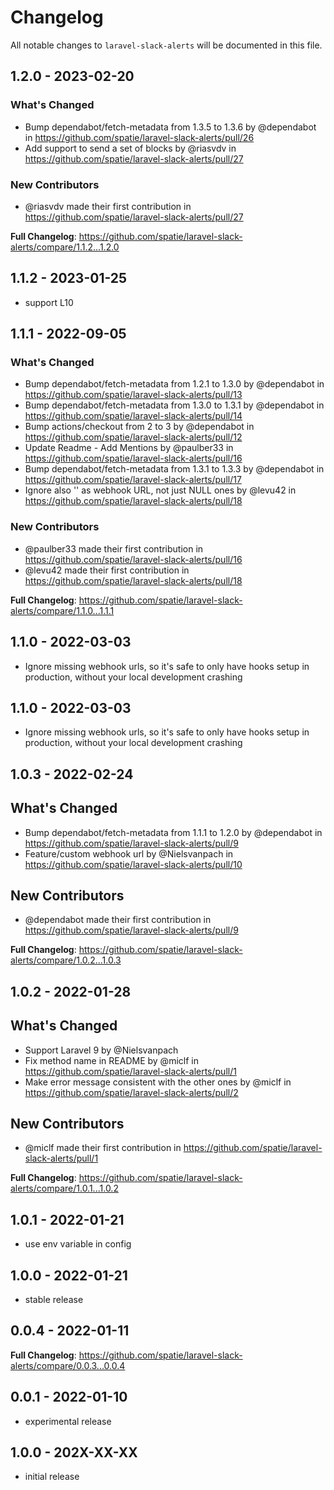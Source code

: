 # Changelog

All notable changes to `laravel-slack-alerts` will be documented in this file.

## 1.2.0 - 2023-02-20

### What's Changed

- Bump dependabot/fetch-metadata from 1.3.5 to 1.3.6 by @dependabot in https://github.com/spatie/laravel-slack-alerts/pull/26
- Add support to send a set of blocks by @riasvdv in https://github.com/spatie/laravel-slack-alerts/pull/27

### New Contributors

- @riasvdv made their first contribution in https://github.com/spatie/laravel-slack-alerts/pull/27

**Full Changelog**: https://github.com/spatie/laravel-slack-alerts/compare/1.1.2...1.2.0

## 1.1.2 - 2023-01-25

- support L10

## 1.1.1 - 2022-09-05

### What's Changed

- Bump dependabot/fetch-metadata from 1.2.1 to 1.3.0 by @dependabot in https://github.com/spatie/laravel-slack-alerts/pull/13
- Bump dependabot/fetch-metadata from 1.3.0 to 1.3.1 by @dependabot in https://github.com/spatie/laravel-slack-alerts/pull/14
- Bump actions/checkout from 2 to 3 by @dependabot in https://github.com/spatie/laravel-slack-alerts/pull/12
- Update Readme - Add Mentions by @paulber33 in https://github.com/spatie/laravel-slack-alerts/pull/16
- Bump dependabot/fetch-metadata from 1.3.1 to 1.3.3 by @dependabot in https://github.com/spatie/laravel-slack-alerts/pull/17
- Ignore also '' as webhook URL, not just NULL ones by @levu42 in https://github.com/spatie/laravel-slack-alerts/pull/18

### New Contributors

- @paulber33 made their first contribution in https://github.com/spatie/laravel-slack-alerts/pull/16
- @levu42 made their first contribution in https://github.com/spatie/laravel-slack-alerts/pull/18

**Full Changelog**: https://github.com/spatie/laravel-slack-alerts/compare/1.1.0...1.1.1

## 1.1.0 - 2022-03-03

- Ignore missing webhook urls, so it's safe to only have hooks setup in production, without your local development crashing

## 1.1.0 - 2022-03-03

- Ignore missing webhook urls, so it's safe to only have hooks setup in production, without your local development crashing

## 1.0.3 - 2022-02-24

## What's Changed

- Bump dependabot/fetch-metadata from 1.1.1 to 1.2.0 by @dependabot in https://github.com/spatie/laravel-slack-alerts/pull/9
- Feature/custom webhook url by @Nielsvanpach in https://github.com/spatie/laravel-slack-alerts/pull/10

## New Contributors

- @dependabot made their first contribution in https://github.com/spatie/laravel-slack-alerts/pull/9

**Full Changelog**: https://github.com/spatie/laravel-slack-alerts/compare/1.0.2...1.0.3

## 1.0.2 - 2022-01-28

## What's Changed

- Support Laravel 9 by @Nielsvanpach
- Fix method name in README by @miclf in https://github.com/spatie/laravel-slack-alerts/pull/1
- Make error message consistent with the other ones by @miclf in https://github.com/spatie/laravel-slack-alerts/pull/2

## New Contributors

- @miclf made their first contribution in https://github.com/spatie/laravel-slack-alerts/pull/1

**Full Changelog**: https://github.com/spatie/laravel-slack-alerts/compare/1.0.1...1.0.2

## 1.0.1 - 2022-01-21

- use env variable in config

## 1.0.0 - 2022-01-21

- stable release

## 0.0.4 - 2022-01-11

**Full Changelog**: https://github.com/spatie/laravel-slack-alerts/compare/0.0.3...0.0.4

## 0.0.1 - 2022-01-10

- experimental release

## 1.0.0 - 202X-XX-XX

- initial release
